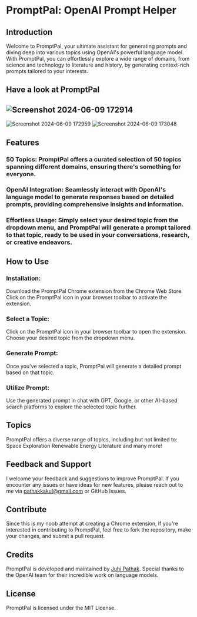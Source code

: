# PromptPal: OpenAI Prompt Helper

## Introduction
Welcome to PromptPal, your ultimate assistant for generating prompts and diving deep into various topics using OpenAI's powerful language model. With PromptPal, you can effortlessly explore a wide range of domains, from science and technology to literature and history, by generating context-rich prompts tailored to your interests.

## Have a look at PromptPal

![Screenshot 2024-06-09 172914](https://github.com/JuhiPathak23/PromptPal/assets/73741643/a9123459-7c36-4866-b928-6379c238e9dd)
---
![Screenshot 2024-06-09 172959](https://github.com/JuhiPathak23/PromptPal/assets/73741643/495d442b-ac67-45a8-a112-2c8b502c52b6)
![Screenshot 2024-06-09 173048](https://github.com/JuhiPathak23/PromptPal/assets/73741643/d985a822-c345-4d0b-85fa-88cec93a22bd)

## Features
### 50 Topics: PromptPal offers a curated selection of 50 topics spanning different domains, ensuring there's something for everyone.
### OpenAI Integration: Seamlessly interact with OpenAI's language model to generate responses based on detailed prompts, providing comprehensive insights and information.
### Effortless Usage: Simply select your desired topic from the dropdown menu, and PromptPal will generate a prompt tailored to that topic, ready to be used in your conversations, research, or creative endeavors.

## How to Use
### Installation:
Download the PromptPal Chrome extension from the Chrome Web Store.
Click on the PromptPal icon in your browser toolbar to activate the extension.
### Select a Topic:
Click on the PromptPal icon in your browser toolbar to open the extension.
Choose your desired topic from the dropdown menu.
### Generate Prompt:
Once you've selected a topic, PromptPal will generate a detailed prompt based on that topic.
### Utilize Prompt:
Use the generated prompt in chat with GPT, Google, or other AI-based search platforms to explore the selected topic further.

## Topics
PromptPal offers a diverse range of topics, including but not limited to:
Space Exploration
Renewable Energy
Literature
and many more!

## Feedback and Support
I welcome your feedback and suggestions to improve PromptPal. If you encounter any issues or have ideas for new features, please reach out to me via pathakkakul@gmail.com or GitHub Issues.

## Contribute
Since this is my noob attempt at creating a Chrome extension, if you're interested in contributing to PromptPal, feel free to fork the repository, make your changes, and submit a pull request.

## Credits
PromptPal is developed and maintained by [Juhi Pathak](https://www.linkedin.com/in/juhi-pathak/). Special thanks to the OpenAI team for their incredible work on language models.

## License
PromptPal is licensed under the MIT License.
